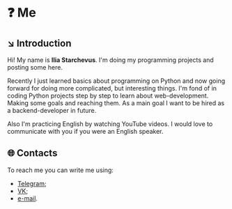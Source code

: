 # ❓ Me

## ↘️ Introduction

Hi! My name is __Ilia Starchevus__. I'm doing my programming projects and posting some here.

Recently I just learned basics about programming on Python and now going forward for doing more complicated, but interesting things. I'm fond of in coding Python projects step by step to learn about web-development. Making some goals and reaching them. As a main goal I want to be hired as a backend-developer in future.

Also I'm practicing English by watching YouTube videos. I would love to communicate with you if you were an English speaker.


## 🌐 Contacts

To reach me you can write me using:

- [Telegram](https://t.me/IliaStarchevus);
- [VK](https://vk.com/iliastarchevus);
- [e-mail](iliastarchevus@gmail.com).
